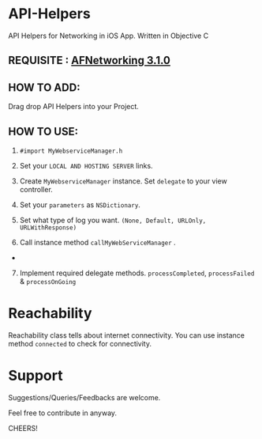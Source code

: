 # API-Helpers
API Helpers for Networking in iOS App. Written in Objective C

## REQUISITE : [AFNetworking 3.1.0](https://github.com/AFNetworking/AFNetworking/)

## HOW TO ADD: 

Drag drop API Helpers into your Project.

## HOW TO USE:

1. ```#import MyWebserviceManager.h```

2. Set your ```LOCAL AND HOSTING SERVER``` links.

3. Create ```MyWebserviceManager``` instance. Set ```delegate``` to your view controller.

4. Set your ```parameters``` as ```NSDictionary```.

5. Set what type of log you want. ```(None, Default, URLOnly, URLWithResponse)```

6. Call instance method ```callMyWebServiceManager``` .

- 

7. Implement required delegate methods. ```processCompleted```, ```processFailed``` & ```processOnGoing```

# Reachability

Reachability class tells about internet connectivity. You can use instance method ```connected``` to check for connectivity.

# Support

Suggestions/Queries/Feedbacks are welcome.

Feel free to contribute in anyway.


CHEERS!
